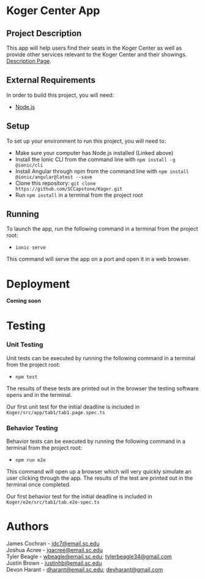 # Koger Center App

## Project Description
This app will help users find their seats in the Koger Center as well as provide other services relevant to the Koger Center and their showings.
[Description Page](https://github.com/SCCapstone/Koger/wiki/Project-Description).

## External Requirements
In order to build this project, you will need:
* [Node.js](https://nodejs.org/en/)

## Setup
To set up your environment to run this project, you will need to:
* Make sure your computer has Node.js installed (Linked above)
* Install the Ionic CLI from the command line with `npm install -g @ionic/cli`
* Install Angular through npm from the command line with `npm install @ionic/angular@latest --save`
* Clone this repository: `git clone https://github.com/SCCapstone/Koger.git`
* Run `npm install` in a terminal from the project root

## Running
To launch the app, run the following command in a terminal from the project root:
* `ionic serve`

This command will serve the app on a port and open it in a web browser.

# Deployment
**Coming soon**

# Testing

### Unit Testing
Unit tests can be executed by running the following command in a terminal from the project root:
* `npm test`

The results of these tests are printed out in the browser the testing software opens and in the terminal.

Our first unit test for the initial deadline is included in `Koger/src/app/tab1/tab1.page.spec.ts`

### Behavior Testing
Behavior tests can be executed by running the following command in a terminal from the project root:
* `npm run e2e`

This command will open up a browser which will very quickly simulate an user clicking through the app.
The results of the test are printed out in the terminal once completed.

Our first behavior test for the initial deadline is included in `Koger/e2e/src/tab1/tab.e2e-spec.ts`

# Authors
James Cochran - jdc7@email.sc.edu<br />
Joshua Acree - jgacree@email.sc.edu<br />
Tyler Beagle - wbeagle@email.sc.edu; tylerbeagle34@gmail.com<br />
Justin Brown - justinhb@email.sc.edu<br />
Devon Harant - dharant@email.sc.edu; devharant@gmail.com

